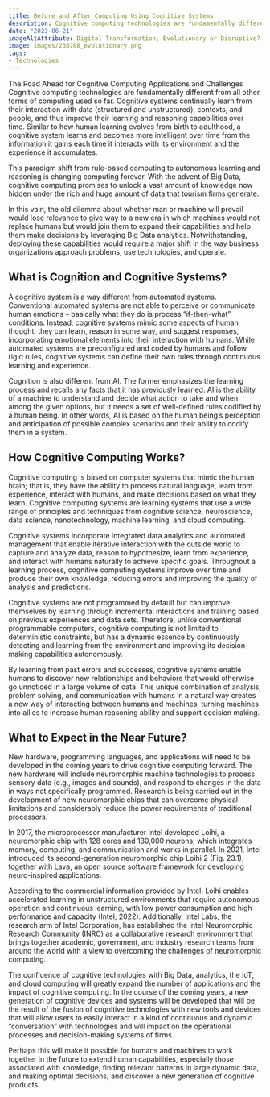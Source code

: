 ```yaml
---
title: Before and After Computing Using Cognitive Systems
description: Cognitive computing technologies are fundamentally different from all other forms of computing used so far. Similar to how human learning evolves from birth to adulthood, a cognitive system learns and becomes more intelligent over time from the information it gains each time it interacts with its environment and the experience it accumulates. This paradigm shift from rule-based computing to autonomous learning and reasoning promises to change computing forever. 
date: "2023-06-21"
imageAltAttribute: Digital Transformation, Evolutionary or Disruptive?
image: images/230708_evolutionary.png
tags:
- Technologies
---
```


The Road Ahead for Cognitive Computing Applications and Challenges
Cognitive computing technologies are fundamentally different from all other forms of computing used so far. Cognitive systems continually learn from their interaction with data (structured and unstructured), contexts, and people, and thus improve their learning and reasoning capabilities over time. Similar to how human learning evolves from birth to adulthood, a cognitive system learns and becomes more intelligent over time from the information it gains each time it interacts with its environment and the experience it accumulates.

This paradigm shift from rule-based computing to autonomous learning and reasoning is changing computing forever. With the advent of Big Data, cognitive computing promises to unlock a vast amount of knowledge now hidden under the rich and huge amount of data that tourism firms generate. 

In this vain, the old dilemma about whether man or machine will prevail would lose relevance to give way to a new era in which machines would not replace humans but would join them to expand their capabilities and help them make decisions by leveraging Big Data analytics. Notwithstanding, deploying these capabilities would require a major shift in the way business organizations approach problems, use technologies, and operate.

## What is Cognition and Cognitive Systems? 

A cognitive system is a way different from automated systems. Conventional automated systems are not able to perceive or communicate human emotions – basically what they do is process “if-then-what” conditions. Instead, cognitive systems mimic some aspects of human thought: they can learn, reason in some way, and suggest responses, incorporating emotional elements into their interaction with humans. While automated systems are preconfigured and coded by humans and follow rigid rules, cognitive systems can define their own rules through continuous learning and experience.

Cognition is also different from AI. The former emphasizes the learning process and recalls any facts that it has previously learned. AI is the ability of a machine to understand and decide what action to take and when among the given options, but it needs a set of well-defined rules codified by a human being. In other words, AI is based on the human being’s perception and anticipation of possible complex scenarios and their ability to codify them in a system.

## How Cognitive Computing Works?
Cognitive computing is based on computer systems that mimic the human brain; that is, they have the ability to process natural language, learn from experience, interact with humans, and make decisions based on what they learn.
Cognitive computing systems are learning systems that use a wide range of principles and techniques from cognitive science, neuroscience, data science, nanotechnology, machine learning, and cloud computing.

Cognitive systems incorporate integrated data analytics and automated management that enable iterative interaction with the outside world to capture and analyze data, reason to hypothesize, learn from experience, and interact with humans naturally to achieve specific goals. Throughout a learning process, cognitive computing systems improve over time and produce their own knowledge, reducing errors and improving the quality of analysis and predictions.

Cognitive systems are not programmed by default but can improve themselves by learning through incremental interactions and training based on previous experiences and data sets. Therefore, unlike conventional programmable computers, cognitive computing is not limited to deterministic constraints, but has a dynamic essence by continuously detecting and learning from the environment and improving its decision-making capabilities autonomously.

By learning from past errors and successes, cognitive systems enable humans to discover new relationships and behaviors that would otherwise go unnoticed in a large volume of data. This unique combination of analysis, problem solving, and communication with humans in a natural way creates a new way of interacting between humans and machines, turning machines into allies to increase human reasoning ability and support decision making.

## What to Expect in the Near Future?
New hardware, programming languages, and applications will need to be developed in the coming years to drive cognitive computing forward. The new hardware will include neuromorphic machine technologies to process sensory data (e.g., images and sounds), and respond to changes in the data in ways not specifically programmed. Research is being carried out in the development of new neuromorphic chips that can overcome physical limitations and considerably reduce the power requirements of traditional processors. 

In 2017, the microprocessor manufacturer Intel developed Loihi, a neuromorphic chip with 128 cores and 130,000 neurons, which integrates memory, computing, and communication and works in parallel. In 2021, Intel introduced its second-generation neuromorphic chip Loihi 2 (Fig. 23.1), together with Lava, an open source software framework for developing neuro-inspired applications. 

According to the commercial information provided by Intel, Loihi enables accelerated learning in unstructured environments that require autonomous operation and continuous learning, with low power consumption and high performance and capacity (Intel, 2022). Additionally, Intel Labs, the research arm of Intel Corporation, has established the Intel Neuromorphic Research Community (INRC) as a collaborative research environment that brings together academic, government, and industry research teams from around the world with a view to overcoming the challenges of neuromorphic computing.

The confluence of cognitive technologies with Big Data, analytics, the IoT, and cloud computing will greatly expand the number of applications and the impact of cognitive computing. In the course of the coming years, a new generation of cognitive devices and systems will be developed that will be the result of the fusion of cognitive technologies with new tools and devices that will allow users to easily interact in a kind of continuous and dynamic “conversation” with technologies and will impact on the operational processes and decision-making systems of firms. 

Perhaps this will make it possible for humans and machines to work together in the future to extend human capabilities, especially those associated with knowledge, finding relevant patterns in large dynamic data, and making optimal decisions; and discover a new generation of cognitive products.